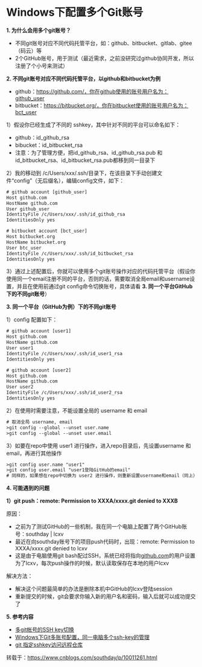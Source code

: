 # Windows下配置多个Git账号

**1. 为什么会用多个git账号？**

- 不同git账号对应不同代码托管平台，如：github、bitbucket、gitlab、gitee（码云）等
- 2个GitHub账号，用于测试（最近需求，之前没研究过github协同开发，所以注册了个小号来测试）

**2. 不同git账号对应不同代码托管平台，以github和bitbucket为例**

- github：https://github.com/，你在github使用的账号用户名为：github_user
- bitbucket：https://bitbucket.org/，你在bitbucket使用的账号用户名为：bct_user

1）假设你已经生成了不同的 sshkey，其中针对不同的平台可以命名如下：

- github：id_github_rsa
- bibucket：id_bitbucket_rsa
- 注意：为了管理方便，把id_github_rsa、id_github_rsa.pub 和 id_bitbucket_rsa、id_bitbucket_rsa.pub都移到同一目录下

2）我的移动到 /c/Users/xxx/.ssh/目录下，在该目录下手动创建文件“config”（无后缀名），编辑config文件，如下：

```tex
# github account [github_user]
Host github.com
HostName github.com
User github_user
IdentityFile /c/Users/xxx/.ssh/id_github_rsa
IdentitiesOnly yes

# bitbucket account [bct_user]
Host bitbucket.org
HostName bitbucket.org
User btc_user
IdentityFile /c/Users/xxx/.ssh/id_bitbucket_rsa
IdentitiesOnly yes
```

3）通过上述配置后，你就可以使用多个git账号操作对应的代码托管平台（假设你使用同一个email注册不同的平台，否则的话，需要取消全局email和username设置，并且在使用前通过git config命令切换账号，具体请看 **3. 同一个平台GitHub下的不同git账号**）

**3. 同一个平台（GitHub为例）下的不同git账号**

1）config 配置如下：

```tex
# github account [user1]
Host github.com
HostName github.com
User user1
IdentityFile /c/Users/xxx/.ssh/id_user1_rsa
IdentitiesOnly yes

# github account [user2]
Host github.com
HostName github.com
User user2
IdentityFile /c/Users/xxx/.ssh/id_user2_rsa
IdentitiesOnly yes
```

2）在使用时需要注意，不能设置全局的 username 和 email

```tex
# 取消全局 username, email
>git config --global --unset user.name
>git config --global --unset user.email
```

3）如要在repo中使用 user1 进行操作，进入repo目录后，先设置username 和 email，再进行其他操作

```tex
>git config user.name "user1"
>git config user.email "user1登陆GitHub的email"
# 同样的，如果想在repo中切换为 user2 进行操作，则重新设置username和email（同上）后，再进行其他操作
```

**4. 可能遇到的问题**

**1）git push：remote: Permission to XXXA/xxxx.git denied to XXXB**

原因：

- 之前为了测试GitHub的一些机制，我在同一个电脑上配置了两个GitHub账号：southday | lcxv
- 最近在向southday账号下的项目push代码时，出现：remote: Permission to XXXA/xxxx.git denied to lcxv
- 这是由于电脑使用git bash配过SSH，系统已经将指向[github.com](http://github.com/)的用户设置为了lcxv，每次push操作的时候，默认读取保存在本地的用户lcxv

解决方法：

- 解决这个问题最简单的办法是删除本机中GitHub的lcxv登陆session
- 重新提交的时候，git会要求你输入新的用户名和密码，输入后就可以成功提交了

**5. 参考内容**

- [多git帐号的SSH key切换](http://justcoding.iteye.com/blog/2265628)
- [Windows下Git多账号配置，同一电脑多个ssh-key的管理](https://www.cnblogs.com/popfisher/p/5731232.html)
- [git 指定sshkey访问远程仓库](https://segmentfault.com/a/1190000005349818)

转载于：https://www.cnblogs.com/southday/p/10011261.html